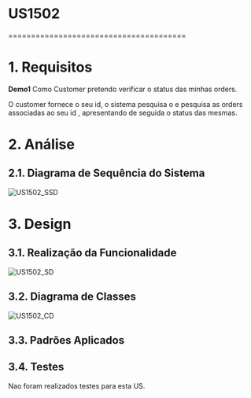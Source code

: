 # US1502
=======================================


# 1. Requisitos


**Demo1** Como Customer pretendo verificar o status das minhas orders.

O customer fornece o seu id, o sistema pesquisa o e pesquisa as orders associadas ao seu id , apresentando de seguida o status das mesmas.
# 2. Análise

## 2.1. Diagrama de Sequência do Sistema

![US1502_SSD](US1502_SSD.svg)

# 3. Design

## 3.1. Realização da Funcionalidade

![US1502_SD](US1502_SD.svg)

## 3.2. Diagrama de Classes

![US1502_CD](US1502_CD.svg)

## 3.3. Padrões Aplicados


## 3.4. Testes 

Nao foram realizados testes para esta US.


